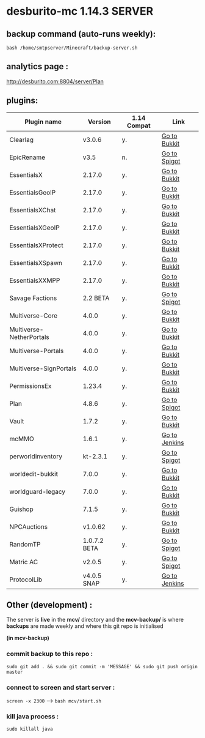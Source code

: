 # desburito-mc 1.14.3 SERVER

## backup command (auto-runs weekly):
`bash /home/smtpserver/Minecraft/backup-server.sh`

## analytics page :
http://desburito.com:8804/server/Plan

## plugins:

| Plugin name              | Version       | 1.14 Compat | Link                                                   |
|--------------------------|---------------|-------------|--------------------------------------------------------|
| Clearlag                 | v3.0.6        | y.          | [Go to Bukkit](https://dev.bukkit.org/projects/clearlagg)|
| EpicRename               | v3.5          | n.          | [Go to Spigot](https://www.spigotmc.org/resources/epicrename.4341/)|
| EssentialsX              | 2.17.0        | y.          | [Go to Bukkit](https://dev.bukkit.org/projects/essentialsx)| 
| EssentialsGeoIP          | 2.17.0        | y.          | [Go to Bukkit](https://dev.bukkit.org/projects/essentialsx)|
| EssentialsXChat          | 2.17.0        | y.          | [Go to Bukkit](https://dev.bukkit.org/projects/essentialsx)|
| EssentialsXGeoIP         | 2.17.0        | y.          | [Go to Bukkit](https://dev.bukkit.org/projects/essentialsx)|
| EssentialsXProtect       | 2.17.0        | y.          | [Go to Bukkit](https://dev.bukkit.org/projects/essentialsx)|
| EssentialsXSpawn         | 2.17.0        | y.          | [Go to Bukkit](https://dev.bukkit.org/projects/essentialsx)|
| EssentialsXXMPP          | 2.17.0        | y.          | [Go to Bukkit](https://dev.bukkit.org/projects/essentialsx)|
| Savage Factions          | 2.2 BETA      | y.          | [Go to Spigot](https://www.spigotmc.org/resources/savagefactions-the-ultimate-factions-plugin-1-8-1-14-2-0-beta-released.52891/)|
| Multiverse-Core          | 4.0.0         | y.          | [Go to Bukkit](https://dev.bukkit.org/projects/multiverse-core)|
| Multiverse-NetherPortals | 4.0.0         | y.          | [Go to Bukkit](https://dev.bukkit.org/projects/multiverse-core)|
| Multiverse-Portals       | 4.0.0         | y.          | [Go to Bukkit](https://dev.bukkit.org/projects/multiverse-core)|
| Multiverse-SignPortals   | 4.0.0         | y.          | [Go to Bukkit](https://dev.bukkit.org/projects/multiverse-core)|
| PermissionsEx            | 1.23.4        | y.          | [Go to Bukkit](https://dev.bukkit.org/projects/permissionsex)|
| Plan                     | 4.8.6         | y.          | [Go to Spigot](https://www.spigotmc.org/resources/plan-player-analytics.32536/)|
| Vault                    | 1.7.2         | y.          | [Go to Bukkit](https://dev.bukkit.org/projects/vault)|
| mcMMO                    | 1.6.1         | y.          | [Go to Jenkins](https://popicraft.net/jenkins/job/mcMMO/)|
| perworldinventory        | kt-2.3.1      | y.          | [Go to Spigot](https://www.spigotmc.org/resources/per-world-inventory.4482/)|
| worldedit-bukkit         | 7.0.0         | y.          | [Go to Bukkit](https://dev.bukkit.org/projects/worldedit)|
| worldguard-legacy        | 7.0.0         | y.          | [Go to Bukkit](https://dev.bukkit.org/projects/worldguard)|
| Guishop                  | 7.1.5         | y.          | [Go to Bukkit](https://dev.bukkit.org/projects/gui-shop)|
| NPCAuctions              | v1.0.62       | y.          | [Go to Bukkit](https://dev.bukkit.org/projects/npcauctions)|
| RandomTP                 | 1.0.7.2 BETA  | y.          | [Go to Spigot](https://www.spigotmc.org/resources/randomtp-%E1%B4%8F%CA%80%C9%AA%C9%A2%C9%AA%C9%B4%E1%B4%80%CA%9F-sign-gui-menu-now-recoded-best-random-teleport-plugin.5084/history)|
| Matric AC                | v2.0.5        | y.          | [Go to Spigot](https://www.spigotmc.org/resources/matrix-anticheat-hack-killaura-blocker-machine-learning-1-8-1-12-1-13-1-14.64635/updates)|
| ProtocolLib              | v4.0.5 SNAP   | y.          | [Go to Jenkins](http://ci.dmulloy2.net/job/ProtocolLib/)|
## Other (development) :
The server is **live** in the **mcv/** directory and the **mcv-backup/** is where **backups** are made weekly and where this git repo is initialised

**(in mcv-backup)**
### commit backup to this repo : 
`sudo git add . && sudo git commit -m 'MESSAGE' && sudo git push origin master`

### connect to screen and start server : 
`screen -x 2300` --> `bash mcv/start.sh`

### kill java process : 
`sudo killall java`
